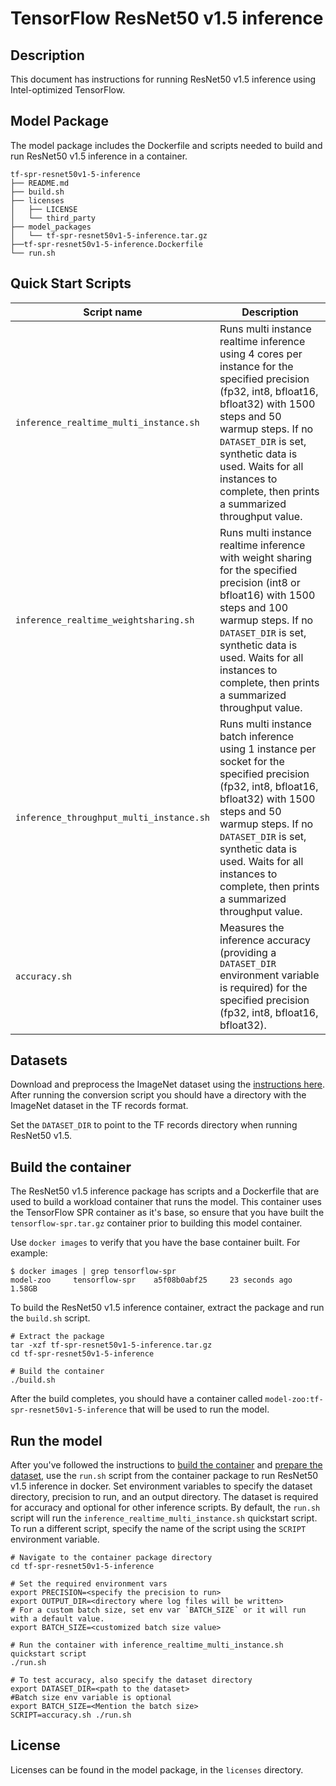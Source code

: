 <!--- 0. Title -->
# TensorFlow ResNet50 v1.5 inference

<!-- 10. Description -->
## Description

This document has instructions for running ResNet50 v1.5 inference using
Intel-optimized TensorFlow.

## Model Package

The model package includes the Dockerfile and scripts needed to build and
run ResNet50 v1.5 inference in a container.
```
tf-spr-resnet50v1-5-inference
├── README.md
├── build.sh
├── licenses
│   ├── LICENSE
│   └── third_party
├── model_packages
│   └── tf-spr-resnet50v1-5-inference.tar.gz
├──tf-spr-resnet50v1-5-inference.Dockerfile
└── run.sh
```

<!--- 40. Quick Start Scripts -->
## Quick Start Scripts

| Script name | Description |
|-------------|-------------|
| `inference_realtime_multi_instance.sh` | Runs multi instance realtime inference using 4 cores per instance for the specified precision (fp32, int8, bfloat16, bfloat32) with 1500 steps and 50 warmup steps. If no `DATASET_DIR` is set, synthetic data is used. Waits for all instances to complete, then prints a summarized throughput value. |
| `inference_realtime_weightsharing.sh` | Runs multi instance realtime inference with weight sharing for the specified precision (int8 or bfloat16) with 1500 steps and 100 warmup steps. If no `DATASET_DIR` is set, synthetic data is used. Waits for all instances to complete, then prints a summarized throughput value. |
| `inference_throughput_multi_instance.sh` | Runs multi instance batch inference using 1 instance per socket for the specified precision (fp32, int8, bfloat16, bfloat32) with 1500 steps and 50 warmup steps. If no `DATASET_DIR` is set, synthetic data is used. Waits for all instances to complete, then prints a summarized throughput value. |
| `accuracy.sh` | Measures the inference accuracy (providing a `DATASET_DIR` environment variable is required) for the specified precision (fp32, int8, bfloat16, bfloat32). |
<!--- 30. Datasets -->
## Datasets

Download and preprocess the ImageNet dataset using the [instructions here](https://github.com/IntelAI/models/blob/master/datasets/imagenet/README.md).
After running the conversion script you should have a directory with the
ImageNet dataset in the TF records format.

Set the `DATASET_DIR` to point to the TF records directory when running ResNet50 v1.5.

## Build the container

The ResNet50 v1.5 inference package has scripts and a Dockerfile that are
used to build a workload container that runs the model. This container
uses the TensorFlow SPR container as it's base, so ensure that you have built
the `tensorflow-spr.tar.gz` container prior to building this model container.

Use `docker images` to verify that you have the base container built. For example:
```
$ docker images | grep tensorflow-spr
model-zoo     tensorflow-spr    a5f08b0abf25     23 seconds ago   1.58GB
```

To build the ResNet50 v1.5 inference container, extract the package and
run the `build.sh` script.
```
# Extract the package
tar -xzf tf-spr-resnet50v1-5-inference.tar.gz
cd tf-spr-resnet50v1-5-inference

# Build the container
./build.sh
```

After the build completes, you should have a container called
`model-zoo:tf-spr-resnet50v1-5-inference` that will be used to run the model.

## Run the model

After you've followed the instructions to [build the container](#build-the-container)
and [prepare the dataset](#datasets), use the `run.sh` script from the container
package to run ResNet50 v1.5 inference in docker. Set environment variables to
specify the dataset directory, precision to run, and
an output directory.
The dataset is required for accuracy and optional for other inference scripts.
By default, the `run.sh` script will run the
`inference_realtime_multi_instance.sh` quickstart script. To run a different script, specify
the name of the script using the `SCRIPT` environment variable.
```
# Navigate to the container package directory
cd tf-spr-resnet50v1-5-inference

# Set the required environment vars
export PRECISION=<specify the precision to run>
export OUTPUT_DIR=<directory where log files will be written>
# For a custom batch size, set env var `BATCH_SIZE` or it will run with a default value.
export BATCH_SIZE=<customized batch size value>

# Run the container with inference_realtime_multi_instance.sh quickstart script
./run.sh

# To test accuracy, also specify the dataset directory
export DATASET_DIR=<path to the dataset>
#Batch size env variable is optional
export BATCH_SIZE=<Mention the batch size>
SCRIPT=accuracy.sh ./run.sh
```

<!--- 80. License -->
## License

Licenses can be found in the model package, in the `licenses` directory.

